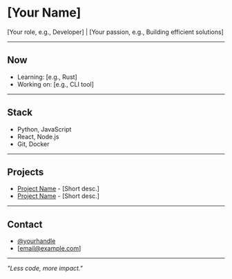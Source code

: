 # [Your Name]

[Your role, e.g., Developer] | [Your passion, e.g., Building efficient solutions]

---

## Now
- Learning: [e.g., Rust]  
- Working on: [e.g., CLI tool]  

---

## Stack
- Python, JavaScript  
- React, Node.js  
- Git, Docker  

---

## Projects
- [Project Name](link) - [Short desc.]  
- [Project Name](link) - [Short desc.]  

---

## Contact
- [@yourhandle](link)  
- [email@example.com]  

---

*"Less code, more impact."*
